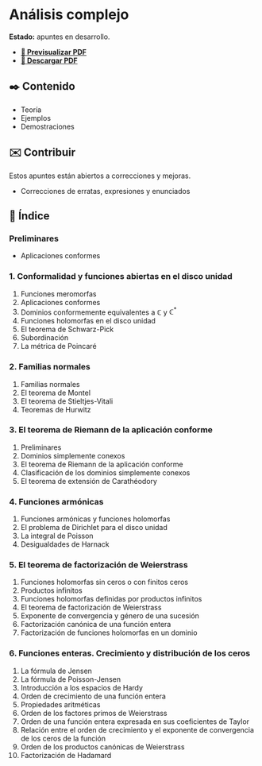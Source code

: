 # Análisis complejo

**Estado:** apuntes en desarrollo.

-   [**🔎 Previsualizar PDF**](https://github.com/DanielSevillano/matematicas-latex/blob/main/An%C3%A1lisis%20complejo/An%C3%A1lisis%20complejo.pdf)
-   [**📁 Descargar PDF**](https://raw.githubusercontent.com/DanielSevillano/matematicas-latex/main/An%C3%A1lisis%20complejo/An%C3%A1lisis%20complejo.pdf)

## ✒️ Contenido

-   Teoría
-   Ejemplos
-   Demostraciones

## ✉️ Contribuir

Estos apuntes están abiertos a correcciones y mejoras.

-   Correcciones de erratas, expresiones y enunciados

## 📖 Índice

### Preliminares

-   Aplicaciones conformes

### 1. Conformalidad y funciones abiertas en el disco unidad

1. Funciones meromorfas
2. Aplicaciones conformes
3. Dominios conformemente equivalentes a $\mathbb{C}$ y $\mathbb{C}^\ast$
4. Funciones holomorfas en el disco unidad
5. El teorema de Schwarz-Pick
6. Subordinación
7. La métrica de Poincaré

### 2. Familias normales

1. Familias normales
2. El teorema de Montel
3. El teorema de Stieltjes-Vitali
4. Teoremas de Hurwitz

### 3. El teorema de Riemann de la aplicación conforme

1. Preliminares
2. Dominios simplemente conexos
3. El teorema de Riemann de la aplicación conforme
4. Clasificación de los dominios simplemente conexos
5. El teorema de extensión de Carathéodory

### 4. Funciones armónicas

1. Funciones armónicas y funciones holomorfas
2. El problema de Dirichlet para el disco unidad
3. La integral de Poisson
4. Desigualdades de Harnack

### 5. El teorema de factorización de Weierstrass

1. Funciones holomorfas sin ceros o con finitos ceros
2. Productos infinitos
3. Funciones holomorfas definidas por productos infinitos
4. El teorema de factorización de Weierstrass
5. Exponente de convergencia y género de una sucesión
6. Factorización canónica de una función entera
7. Factorización de funciones holomorfas en un dominio

### 6. Funciones enteras. Crecimiento y distribución de los ceros

1. La fórmula de Jensen
2. La fórmula de Poisson-Jensen
3. Introducción a los espacios de Hardy
4. Orden de crecimiento de una función entera
5. Propiedades aritméticas
6. Orden de los factores primos de Weierstrass
7. Orden de una función entera expresada en sus coeficientes de Taylor
8. Relación entre el orden de crecimiento y el exponente de convergencia de los ceros de la función
9. Orden de los productos canónicas de Weierstrass
10. Factorización de Hadamard
